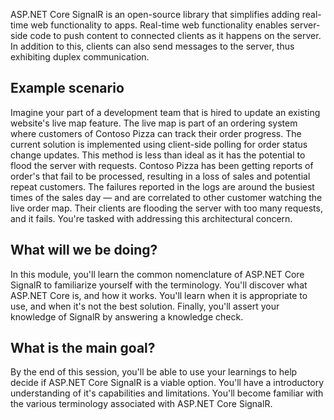 ASP.NET Core SignalR is an open-source library that simplifies adding real-time web functionality to apps. Real-time web functionality enables server-side code to push content to connected clients as it happens on the server. In addition to this, clients can also send messages to the server, thus exhibiting duplex communication.

## Example scenario

Imagine your part of a development team that is hired to update an existing website's live map feature. The live map is part of an ordering system where customers of Contoso Pizza can track their order progress. The current solution is implemented using client-side polling for order status change updates. This method is less than ideal as it has the potential to flood the server with requests. Contoso Pizza has been getting reports of order's that fail to be processed, resulting in a loss of sales and potential repeat customers. The failures reported in the logs are around the busiest times of the sales day &mdash; and are correlated to other customer watching the live order map. Their clients are flooding the server with too many requests, and it fails. You're tasked with addressing this architectural concern.

## What will we be doing?

In this module, you'll learn the common nomenclature of ASP.NET Core SignalR to familiarize yourself with the terminology. You'll discover what ASP.NET Core is, and how it works. You'll learn when it is appropriate to use, and when it's not the best solution. Finally, you'll assert your knowledge of SignalR by answering a knowledge check.

## What is the main goal?

By the end of this session, you'll be able to use your learnings to help decide if ASP.NET Core SignalR is a viable option. You'll have a introductory understanding of it's capabilities and limitations. You'll become familiar with the various terminology associated with ASP.NET Core SignalR.
